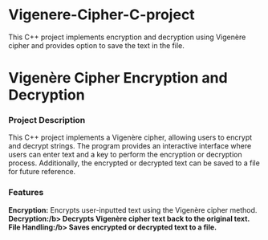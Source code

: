 # Vigenere-Cipher-C-project
This C++ project implements encryption and decryption using Vigenère cipher and provides option to save the text in the file.
<h1>Vigenère Cipher Encryption and Decryption</h1>
<h3>Project Description</h3>
This C++ project implements a Vigenère cipher, allowing users to encrypt and decrypt strings. The program provides an interactive interface where users can enter text and a key to perform the encryption or decryption process. Additionally, the encrypted or decrypted text can be saved to a file for future reference.

<h3>Features</h3>
<b>Encryption:</b> Encrypts user-inputted text using the Vigenère cipher method.
<b>Decryption:/b> Decrypts Vigenère cipher text back to the original text.
<b>File Handling:/b> Saves encrypted or decrypted text to a file.
